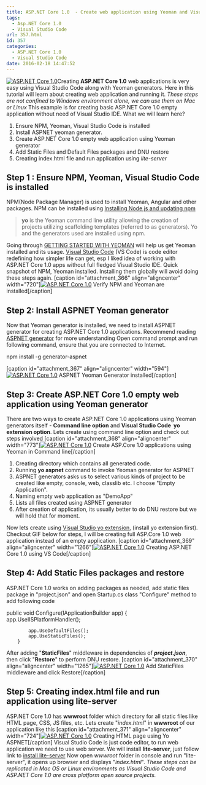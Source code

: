 ```yaml
---
title: ASP.NET Core 1.0  - Create web application using Yeoman and Visual Studio Code
tags:
  - Asp.NET Core 1.0
  - Visual Studio Code
url: 357.html
id: 357
categories:
  - ASP.NET Core 1.0
  - Visual Studio Code
date: 2016-02-18 14:47:52
---
```


[![ASP.NET Core 1.0](http://www.mithunvp.com/wp-content/uploads/2016/02/1start-300x153.png)](http://www.mithunvp.com/wp-content/uploads/2016/02/1start.png)Creating **ASP.NET Core 1.0** web applications is very easy using Visual Studio Code along with Yeoman generators. Here in this tutorial will learn about creating web application and running it. _These steps are not confined to Windows environment alone, we can use them on Mac or Linux_ This example is for creating basic ASP.NET Core 1.0 empty application without need of Visual Studio IDE. What we will learn here?

1.  Ensure NPM, Yeoman, Visual Studio Code is installed
2.  Install ASPNET yeoman generator.
3.  Create ASP.NET Core 1.0 empty web application using Yeoman generator
4.  Add Static Files and Default Files packages and DNU restore
5.  Creating index.html file and run application using _lite-server_

Step 1 : Ensure NPM, Yeoman, Visual Studio Code is installed
------------------------------------------------------------

NPM(Node Package Manager) is used to install Yeoman, Angular and other packages. NPM can be installed using [Installing Node.js and updating npm](https://docs.npmjs.com/getting-started/installing-node)

> **yo** is the Yeoman command line utility allowing the creation of projects utilizing scaffolding templates (referred to as generators). Yo and the generators used are installed using npm.

Going through [GETTING STARTED WITH YEOMAN](http://yeoman.io/learning/) will help us get Yeoman installed and its usage. [Visual Studio Code](https://code.visualstudio.com/) (VS Code) is code editor redefining how simpler life can get, esp I liked idea of working with ASP.NET Core 1.0 apps without full fledged Visual Studio IDE. Quick snapshot of NPM, Yeoman installed. Installing them globally will avoid doing these steps again. \[caption id="attachment_366" align="aligncenter" width="720"\][![ASP.NET Core 1.0](http://www.mithunvp.com/wp-content/uploads/2016/02/npm-yeoman.png)](http://www.mithunvp.com/wp-content/uploads/2016/02/npm-yeoman.png) Verify NPM and Yeoman are installed\[/caption\]

Step 2: Install ASPNET Yeoman generator
---------------------------------------

Now that Yeoman generator is installed, we need to install ASPNET generator for creating ASP.NET Core 1.0 applications. Recommend reading [ASPNET generator](https://www.npmjs.com/package/generator-aspnet) for more understanding Open command prompt and run following command, ensure that you are connected to Internet.

npm install -g generator-aspnet

\[caption id="attachment_367" align="aligncenter" width="594"\][![ASP.NET Core 1.0](http://www.mithunvp.com/wp-content/uploads/2016/02/installASPNetGenerator.png)](http://www.mithunvp.com/wp-content/uploads/2016/02/installASPNetGenerator.png) ASPNET Yeoman Generator installed\[/caption\]

Step 3: Create ASP.NET Core 1.0 empty web application using Yeoman generator
----------------------------------------------------------------------------

There are two ways to create ASP.NET Core 1.0 applications using Yeoman generators itself - **Command line option** and **Visual Studio Code  yo extension option**. Lets create using command line option and check out steps involved \[caption id="attachment_368" align="aligncenter" width="773"\][![ASP.NET Core 1.0](http://www.mithunvp.com/wp-content/uploads/2016/02/usingYeoMan.png)](http://www.mithunvp.com/wp-content/uploads/2016/02/usingYeoMan.png) Create ASP.Core 1.0 applications using Yeoman in Command line\[/caption\]

1.  Creating directory which contains all generated code.
2.  Running **yo aspnet** command to invoke Yeoman generator for ASPNET
3.  ASPNET generators asks us to select various kinds of project to be created like empty, console, web, classlib etc. I choose "Empty Application".
4.  Naming empty web application as "DemoApp"
5.  Lists all files created using ASPNET generator
6.  After creation of application, its usually better to do DNU restore but we will hold that for moment.

Now lets create using [Visual Studio yo extension](https://marketplace.visualstudio.com/items?itemName=samverschueren.yo), (install yo extension first). Checkout GIF below for steps, I will be creating full ASP.Core 1.0 web application instead of an empty application. \[caption id="attachment_369" align="aligncenter" width="1266"\][![ASP.NET Core 1.0](http://www.mithunvp.com/wp-content/uploads/2016/02/AspnetYoVSCode.gif)](http://www.mithunvp.com/wp-content/uploads/2016/02/AspnetYoVSCode.gif) Creating ASP.NET Core 1.0 using VS Code\[/caption\]

Step 4: Add Static Files packages and restore
---------------------------------------------

ASP.NET Core 1.0 works on adding packages as needed, add static files package in "project.json" and open Startup.cs class "Configure" method to add following code

public void Configure(IApplicationBuilder app)
        {
            app.UseIISPlatformHandler();

            app.UseDefaultFiles();
            app.UseStaticFiles();
        }

After adding "**StaticFiles**" middleware in dependencies of _**project.json**_, then click "**Restore**" to perform DNU restore. \[caption id="attachment_370" align="aligncenter" width="1265"\][![ASP.NET Core 1.0](http://www.mithunvp.com/wp-content/uploads/2016/02/restorePackages.png)](http://www.mithunvp.com/wp-content/uploads/2016/02/restorePackages.png) Add StaticFiles middleware and click Restore\[/caption\]

Step 5: Creating index.html file and run application using lite-server
----------------------------------------------------------------------

ASP.NET Core 1.0 has **wwwroot** folder which directory for all static files like HTML page, CSS, JS files, etc. Lets create "_index.html_" in **wwwroot** of our application like this \[caption id="attachment_371" align="aligncenter" width="724"\][![ASP.NET Core 1.0](http://www.mithunvp.com/wp-content/uploads/2016/02/createHTML.png)](http://www.mithunvp.com/wp-content/uploads/2016/02/createHTML.png) Creating HTML page using Yo ASPNET\[/caption\] Visual Studio Code is just code editor, to run web application we need to use web server. We will install **lite-server**, just follow link to [install lite-server](https://www.npmjs.com/package/lite-server) Now open _wwwroot_ folder in console and run "lite-server", it opens up browser and displays "_index.html_". _These steps can be replicated in Mac OS or Linux environments as Visual Studio Code and ASP.NET Core 1.0 are cross platform open source projects._